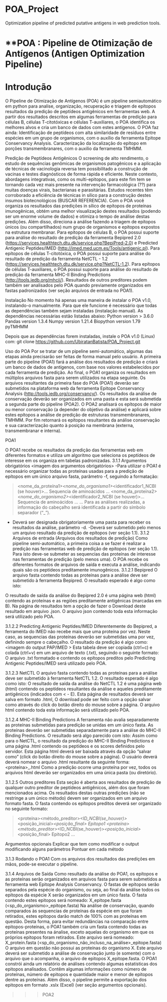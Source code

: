 # POA_Project
Optimization pipeline of predicted putative antigens in web prediction tools. 

# **POA : Pipeline de Otimização de Antígenos (Antigen Optimization Pipeline) 

# Introdução
O Pipeline de Otimização de Antígenos (POA) é um pipeline semiautomático em python para analise, organização, recuperação e triagem de epítopos resultados da predição de peptídeos antigênicos em ferramentas web. 
A partir dos resultados descritos em algumas ferramentas de predição para células B, células T-citotóxicas e células T-auxiliares, o POA identifica os melhores alvos e cria um banco de dados com estes antígenos. O POA faz ainda:
Identificação de peptídeos com alta similaridade de resíduos entre espécies em um grupo de organismos, com o auxílio da ferramenta Epitope Conservancy Analysis.
Caracterização da localização do epítopo em porções transmembranares, com o auxilio da ferramenta TMHMM.

Predição de Peptídeos Antigênicos 
O screening de alto rendimento, o estudo de sequências genômicas de organismos patogênicos e a aplicação de técnicas de vacinologia reversa tem possibilitado a construção de vacinas e testes diagnósticos de forma rápida e eficiente. Neste contexto, abordagens integrativas, como os multi-epitopos, para este fim tem se tornando cada vez mais presente na intervenção farmacológica (??) para muitas doenças virais, bacterianas e parasitárias. Estudos recentes têm corroborado a eficiência de técnicas in sílico para a construção destes insumos biotecnológicos (BUSCAR REFERENCIA).
Com o POA você organiza os resultados das predições in sílico de epítopos de proteínas imunogênicas, obtém uma melhor visualização destes resultados (podendo ser um enorme volume de dados) e otimiza o tempo de análise destas predições. Além disso, direciona a análise fazendo a triagem de epítopos únicos (ou compartilhados) num grupo de organismos e epítopos expostos na estrutura membranar.
Para epítopos de células B, o POA possui suporte para análise do resultado de predição da ferramenta Bepipred 2.0 (https://services.healthtech.dtu.dk/service.php?BepiPred-2.0) e Predicted Antigenic Peptides/IMED (http://imed.med.ucm.es/Tools/antigenic.pl).
Para epítopos de células T-citotóxica, o POA possui suporte para análise do resultado de predição da ferramenta NetCTL - 1.2 (https://services.healthtech.dtu.dk/service.php?NetCTL-1.2).
Para epítopos de células T-auxiliares, o POA possui suporte para análise do resultado de predição da ferramenta MHC-II Binding Predictions (http://tools.iedb.org/mhcii/).
Resultados de outros preditores podem também ser analisados pelo POA quando previamente organizados em fastas padronizados (ver seção arquivos de entrada no POA1).

Instalação
No momento há apenas uma maneira de instalar o POA v1.0, instalando-o manualmente. Para que ele funcione é necessário que todas as dependências também sejam instaladas (instalação manual).
As dependências necessárias estão listadas abaixo:
Python version > 3.6.0
Pandas version 1.3.4
Numpy version 1.21.4
Biopython version 1.79
pyTMHMM

Depois que as dependências forem instaladas, instale o POA v1.0 (Linux) com: 
git clone https://github.com/UbiratanBatista/POA_Project.git

Uso do POA
Por se tratar de um pipeline semi-automático, algumas das etapas ainda precisarão ser feitas de forma manual pelo usuário.
A primeira parte do pipeline (POA1) fará a análise dos resultados de predição e criará um banco de dados de antígenos, com base nos valores estabelecidos por cada ferramenta de predição. Ao final, o POA1 organiza os resultados em múltiplos arquivos fasta para serem utilizados na etapa seguinte.
Os arquivos resultantes da primeira fase do POA (POA1) deverão ser submetidos na plataforma web da ferramenta Epitope Conservancy Analysis (http://tools.iedb.org/conservancy/). Os resultados da análise de conservação deverão ser organizados em uma pasta e esta será submetida a segunda parte do pipeline (POA2).
O POA2 analisará os epítopos de maior ou menor conservação (a depender do objetivo da análise) e aplicará sobre estes epítopos a análise de predição de estruturas transmembranares, TMHMM. Por fim retornará os epítopos resultantes da análise conservação e sua caracterização quanto à posição na membrana (externa, transmembranar e interna).

POA1

O POA1 recebe os resultados da predição das ferramentas web em diferentes formatos e utiliza um algoritmo que seleciona os peptídeos de interesse em os organiza em tabelas padronizadas. 
3.1.1 Argumentos obrigatórios
<imagem dos argumentos obrigatórios>
-Para utilizar o POA1 é necessário organizar todas as proteínas usadas para a predição de epítopos em um único arquivo fasta, parâmetro -f, seguindo a formatação:
><nome_da_proteína1>_<nome_do_organismo1>_<identificador1_NCBI (se houver)>...
Sequencia de aminoácidos ...
><nome_da_proteína2>_<nome_do_organismo2>_<identificador2_NCBI (se houver)>...
Sequencia de aminoácidos ...
...
Para as análises realizadas, a informação do cabeçalho será identificada a partir do símbolo separador (“_”).
- Deverá ser designada obrigatoriamente uma pasta para receber os resultados da análise, parâmetro -d.
-Deverá ser submetido pelo menos um arquivo resultado da predição de epítopos (ver seção 1.1).
3.1.2 Arquivos de entrada (Arquivos dos resultados de predição)
Como pipeline semi-automático, a primeira coisa a se fazer é realizar a predição nas ferramentas web de predição de epítopos (ver seção 1.1). Para isto deve-se submeter as sequencias das proteínas de interesse nas ferramentas de predição (pelo menos uma). O POA recebe os diferentes formatos de arquivos de saída e executa a análise, indicando quais são os peptídeos preditamente imunogênicos.
3.1.2.1 Bepipred
O arquivo fasta contendo todas as proteínas para a análise deve ser submetido à ferramenta Bepipred. O resultado esperado é algo como isto:
<imagem do output Bepipred>
O resultado de saída da análise do Bepipred 2.0 é uma página web (html) contendo as proteínas e as regiões preditamente antigênicas (marcadas em B). Na página de resultados tem a opção de fazer o Download deste resultado em arquivo .json. O arquivo json contendo toda esta informação será utilizado pelo POA.

3.1.2.2 Predicting Antigenic Peptides/IMED
Diferentemente do Bepipred, a ferramenta do IMED não recebe mais que uma proteína por vez. Neste caso, as sequencias das proteínas deverão ser submetidas uma por vez, definindo sempre o cabeçalho. O resultado da predição é algo como: 
<imagem do output PAP/IMED >
Esta tabela deve ser copiada (ctrl+c) e colada (ctrl+v) em um arquivo de texto (.txt), seguindo o seguinte formato:
<imagem do arquivo txt>
O arquivo .txt formatado e contendo os epítopos preditos pelo Predicting Antigenic Peptides/IMED será utilizado pelo POA.

3.1.2.3 NetCTL
O arquivo fasta contendo todas as proteínas para a análise deve ser submetido à ferramenta NetCTL 1.2. O resultado esperado é algo como isto:
<imagem do output NetCTL >
O resultado de saída da análise do NetCTL 1.2 é uma página web (html) contendo os peptídeos resultantes da análise e aqueles preditamente antigênicos (indicados com < - E). Esta página de resultados deverá ser salva em formato .html, O download pode ser feito com a opção salvar como através do click do botão direito do mouse sobre a página. O arquivo html contendo toda esta informação será utilizado pelo POA.

3.1.2.4 MHC-II Binding Predictions
A ferramenta não avalia separadamente as proteínas submetidas para predição se unidas em um único fasta. As proteínas deverão ser submetidas separadamente para a análise do MHC-II Binding Predictions. O resultado será algo parecido com isto:
<imagem do output MHCII>
Assim como para o NetCTL, o resultado da predição do MHC-II Binding Predictions é uma página .html contendo os peptídeos e os scores definidos pelo servidor. Esta página html deverá ser baixada através da opção “salvar como” (click do botão direito do mouse sobre a página). O usuário deverá deverá nomear o arquivo .html resultante da seguinte forma:
<proteína>_<organismo>.html
Como a predição ocorre uma proteína por vez, todos os arquivos html deverão ser organizados em uma única pasta (ou diretório).

3.1.2.5 Outros preditores
Esta seção é aberta aos resultados de predição de qualquer outro preditor de peptídeos antigênicos, além dos que foram mencionados acima. Os resultados destas outras predições (não se restringe a um único método) devem ser organizados em um arquivo formato fasta. O fasta contendo os epítopos preditos deverá ser organizado no seguinte formato:
><proteína>_<organismo>_<método_preditor>_<ID_NCBI(se_houver)>_<posição_inicial>_<posição_final>
Epitopo1
><proteína>_<organismo>_<método_preditor>_<ID_NCBI(se_houver)>_<posição_inicial>_<posição_final>
Epitopo2
…

Argumentos opcionais
Explicar que tem como modificar o output modificando alguns parâmetros
Pontuar em cada método


3.1.3 Rodando o POA1
Com os arquivos dos resultados das predições em mãos, pode-se executar o pipeline.
<print da linha de comando>

3.1.4 Arquivos de Saída 
Como resultado da análise do POA1, os epítopos e as proteínas serão organizados em arquivos fasta para serem submetidos a ferramenta web Epitope Analysis Conservancy. O fastas de epítopos serão separados pela espécie do organismo, ou seja, ao final da análise todos os epítopos da espécie X serão organizados em um único fasta. O fasta contendo estes epitopos será nomeado:
X_epitope.fasta (<sp_do_organismo>_epitope.fasta)
Na análise de conservação, quando comparados às sequencias de proteínas da espécie em que foram retirados, estes epitopos darão match de 100% com as proteínas em questão. Desta forma, para evitar redundâncias na comparação entre epitopos-proteinas, o POA1 também cria um fasta contendo todas as proteínas presentes na ánalise, exceto aquelas do organismo em que os próprios epitopos foram retirados. Este arquivo será nomeado:
X_protein.fasta (<sp_do_organismo_não_incluso_na_análise>_epitope.fasta)
O arquivo em questão não possui as proteínas do organismo X. Este arquivo deverá ser submetido a análise de conservação junto (e somente) com o arquivo que o acompanha, o arquivo de epitopos X_epitope.fasta.
O POA1 constrói ainda um relatório de análises contendo algumas estatísticas dos epitopos analisados. Contêm algumas informações como número de proteínas, número de epitopos e quantidade maior e menor de epitopos dentre as proteínas. Além disso, o pipeline permite a exportação dos epitopos em formato .xslx (Excel) (ver seção argumentos opcionais).


>>> POA2
